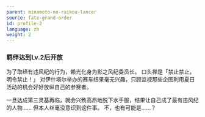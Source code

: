 ```yaml
---
parent: minamoto-no-raikou-lancer
source: fate-grand-order
id: profile-2
language: zh
weight: 2
---
```


### 羁绊达到Lv.2后开放

为了取缔有违风纪的行为，赖光化身为影之风纪委员长。
口头禅是「禁止禁止，明令禁止！」
对伊什塔尔举办的赛车结果毫无兴趣，只顾监视那些企图利用夏日活动的机会好好放纵自己的参赛者。

一旦达成第三灵基再临，就会兴致高昂地脱下水手服，结果让自己成了最有违风纪的人物……
但本人丝毫没意识到这件事。
不，也有可能是……？
